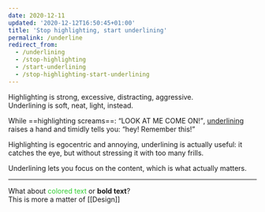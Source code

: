 ```yaml
---
date: 2020-12-11
updated: '2020-12-12T16:50:45+01:00'
title: 'Stop highlighting, start underlining'
permalink: /underline
redirect_from:
  - /underlining
  - /stop-highlighting
  - /start-underlining
  - /stop-highlighting-start-underlining
---
```

Highlighting is strong, excessive, distracting, aggressive.   
Underlining is soft, neat, light, instead.

While ==highlighting screams==: <q>LOOK AT ME COME ON!</q>, <u>underlining</u> raises a hand and timidly tells you: <q>hey! Remember this!</q>

Highlighting is egocentric and annoying, underlining is actually useful: it catches the eye, but without stressing it with too many frills.

Underlining lets you focus on the content, which is what actually matters.

---

What about <span style="color:limegreen">colored text</span> or **bold text**?\
This is more a matter of [[Design]]